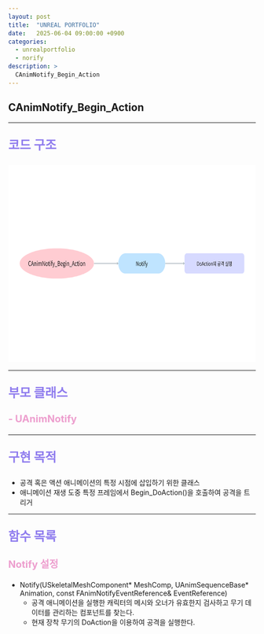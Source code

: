 ```yaml
---
layout: post
title:  "UNREAL PORTFOLIO"
date:   2025-06-04 09:00:00 +0900
categories:
  - unrealportfolio
  - norify
description: >
  CAnimNotify_Begin_Action
---
```

## CAnimNotify_Begin_Action

---

<p style = "color:#8f7cee; font-size:25px; font-weight:bold">
코드 구조
</p>

<img src = "/assets/img/unrealportfolio/CAnimNotify_Begin_Action.png" width = "1000" height = "400">

---

<p style = "color:#8f7cee; font-size:25px; font-weight:bold">
부모 클래스
</p>

<p style = "color:#ed9ece; font-size:20px; font-weight:bold">
- UAnimNotify
</p>

---

<p style = "color:#8f7cee; font-size:25px; font-weight:bold">
구현 목적
</p>

- 공격 혹은 액션 애니메이션의 특정 시점에 삽입하기 위한 클래스
- 애니메이션 재생 도중 특정 프레임에서 Begin_DoAction()을 호출하여 공격을 트리거

---

<p style = "color:#8f7cee; font-size:25px; font-weight:bold">
함수 목록
</p>

<p style = "color:#ed9ece; font-size:20px; font-weight:bold">
Notify 설정
</p>

- Notify(USkeletalMeshComponent* MeshComp, UAnimSequenceBase* Animation, const FAnimNotifyEventReference& EventReference)
  - 공격 애니메이션을 실행한 캐릭터의 메시와 오너가 유효한지 검사하고 무기 데이터를 관리하는 컴포넌트를 찾는다.
  - 현재 장착 무기의 DoAction을 이용하여 공격을 실행한다. 